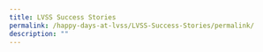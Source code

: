 ```yaml
---
title: LVSS Success Stories
permalink: /happy-days-at-lvss/LVSS-Success-Stories/permalink/
description: ""
---
```


